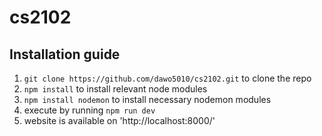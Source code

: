 # cs2102

## Installation guide
1. `git clone https://github.com/dawo5010/cs2102.git` to clone the repo
1. `npm install` to install relevant node modules
1. `npm install nodemon` to install necessary nodemon modules
1. execute by running `npm run dev`
1. website is available on 'http://localhost:8000/'
